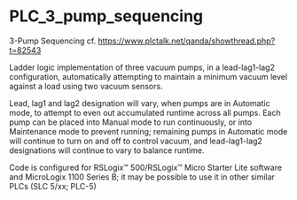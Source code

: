 # PLC_3_pump_sequencing
3-Pump Sequencing cf. https://www.plctalk.net/qanda/showthread.php?t=82543

Ladder logic implementation of three vacuum pumps, in a lead-lag1-lag2 configuration,
automatically attempting to maintain a minimum vacuum level against a load using two vacuum sensors.

Lead, lag1 and lag2 designation will vary, when pumps are in Automatic mode, to attempt to even out accumulated runtime across all pumps.
Each pump can be placed into Manual mode to run continuously, or into Maintenance mode to prevent running;
remaining pumps in Automatic mode will continue to turn on and off to control vacuum,
and lead-lag1-lag2 designations will continue to vary to balance runtime.

Code is configured for RSLogix™ 500/RSLogix™ Micro Starter Lite software and MicroLogix 1100 Series B; it may be possible to use it in other similar PLCs (SLC 5/xx; PLC-5)


